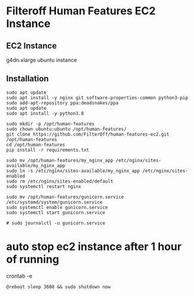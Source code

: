 # Filteroff Human Features EC2 Instance

## EC2 Instance

g4dn.xlarge ubuntu instance

## Installation

```
sudo apt update
sudo apt install -y nginx git software-properties-common python3-pip
sudo add-apt-repository ppa:deadsnakes/ppa
sudo apt update
sudo apt install -y python3.8

sudo mkdir -p /opt/human-features
sudo chown ubuntu:ubuntu /opt/human-features/
git clone https://github.com/FilterOff/human-features-ec2.git /opt/human-features
cd /opt/human-features
pip install -r requirements.txt

sudo mv /opt/human-features/my_nginx_app /etc/nginx/sites-available/my_nginx_app
sudo ln -s /etc/nginx/sites-available/my_nginx_app /etc/nginx/sites-enabled
sudo rm /etc/nginx/sites-enabled/default
sudo systemctl restart nginx

sudo mv /opt/human-features/gunicorn.service /etc/systemd/system/gunicorn.service
sudo systemctl enable gunicorn.service
sudo systemctl start gunicorn.service

# sudo journalctl -u gunicorn.service

```

# auto stop ec2 instance after 1 hour of running

crontab -e

```
@reboot sleep 3600 && sudo shutdown now
```
